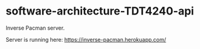 # software-architecture-TDT4240-api
Inverse Pacman server.

Server is running here: https://inverse-pacman.herokuapp.com/
